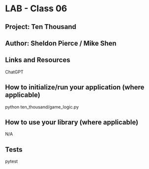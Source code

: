 # LAB - Class 06

## Project: Ten Thousand

## Author: Sheldon Pierce / Mike Shen

## Links and Resources
ChatGPT

## How to initialize/run your application (where applicable)
python ten_thousand/game_logic.py

## How to use your library (where applicable)
N/A

## Tests
pytest